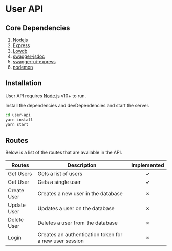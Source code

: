 # User API

## Core Dependencies

1. [Nodejs](https://nodejs.org/en/)
2. [Express](https://expressjs.com/)
3. [Lowdb](https://www.npmjs.com/package/lowdb)
4. [swagger-jsdoc](https://www.npmjs.com/package/swagger-jsdoc)
5. [swagger-ui-express](https://www.npmjs.com/package/swagger-ui-express)
6. [nodemon]("https://www.npmjs.com/package/nodemon")

## Installation

User API requires [Node.js](https://nodejs.org/) v10+ to run.

Install the dependencies and devDependencies and start the server.

```sh
cd user-api
yarn install
yarn start
```

## Routes

Below is a list of the routes that are available in the API.

| Routes      | Description                                            | Implemented |
| ----------- | ------------------------------------------------------ | :---------: |
| Get Users   | Gets a list of users                                   |   &check;   |
| Get User    | Gets a single user                                     |   &check;   |
| Create User | Creates a new user in the database                     |   &cross;   |
| Update User | Updates a user on the database                         |   &cross;   |
| Delete User | Deletes a user from the database                       |   &cross;   |
| Login       | Creates an authentication token for a new user session |   &cross;   |

